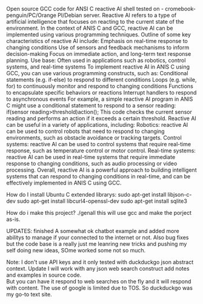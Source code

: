 Open source GCC code for ANSI C reactive AI shell tested on - cromebook-penguin/PC/Orange PI/Debian server. 
Reactive AI refers to a type of artificial intelligence that focuses on reacting to the current state of the environment. 
In the context of ANIS C and GCC, reactive AI can be implemented using various programming techniques. 
Outline of some key characteristics of reactive AI include: Emphasis on real-time response to changing conditions Use of sensors and feedback mechanisms to inform decision-making Focus on immediate action, and long-term text response planning.
Use base: Often used in applications such as robotics, control systems, and real-time systems To implement reactive AI in ANIS C using GCC, you can use various programming constructs, such as:
Conditional statements (e.g. if-else) to respond to different conditions Loops (e.g. while, for) to continuously monitor and respond to changing conditions Functions to encapsulate specific behaviors or reactions Interrupt handlers to respond to asynchronous events For example, a simple reactive AI program in ANIS C might use a conditional statement to respond to a sensor reading: if(sensor reading>threshold)action(); This code checks the current sensor reading and performs an action if it exceeds a certain threshold.
Reactive AI can be useful in a variety of applications, including: Robotics: reactive AI can be used to control robots that need to respond to changing environments, such as obstacle avoidance or tracking targets. Control systems: reactive AI can be used to control systems that require real-time response, such as temperature control or motor control. Real-time systems: reactive AI can be used in real-time systems that require immediate response to changing conditions, such as audio processing or video processing.
Overall, reactive AI is a powerful approach to building intelligent systems that can respond to changing conditions in real-time, and can be effectively implemented in ANIS C using GCC.

How do I install Ubuntu C extended librarys:
sudo apt-get install libjson-c-dev
sudo apt-get install libcurl4-openssl-dev
sudo apt-get install sqlite3

How do i make this project? 
./genall 
this will use gcc and make the porject as-is. 

UPDATES: 
finished A somewhat ok chatbot example and added more abilitys to manage if your connected to the internet or not. 
Also bug fixes but the code base is a really just me leanring new tricks and pushing my self doing new ideas,
SOme worked some not so much. 

Note: 
I don't use API keys and it only tested with duckduckgo json abstract context. 
Update I will work with any json web search construct add notes and examples in source code.  
But you can have it respond to web searches on the fly and it will respond with content.
The use of google is limited due to TOS. So duckduckgo was my go-to text site. 
